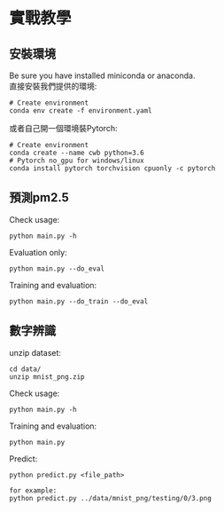 # 實戰教學
## 安裝環境
Be sure you have installed miniconda or anaconda.<br>
直接安裝我們提供的環境:
```
# Create environment
conda env create -f environment.yaml
```
或者自己開一個環境裝Pytorch:
```
# Create environment
conda create --name cwb python=3.6
# Pytorch no_gpu for windows/linux
conda install pytorch torchvision cpuonly -c pytorch
```
## 預測pm2.5
Check usage:
```
python main.py -h
```
Evaluation only:
```
python main.py --do_eval
```
Training and evaluation:
```
python main.py --do_train --do_eval
```
## 數字辨識
unzip dataset:
```
cd data/
unzip mnist_png.zip
```
Check usage:
```
python main.py -h
```
Training and evaluation:
```
python main.py
```
Predict:
```
python predict.py <file_path>

for example:
python predict.py ../data/mnist_png/testing/0/3.png
```